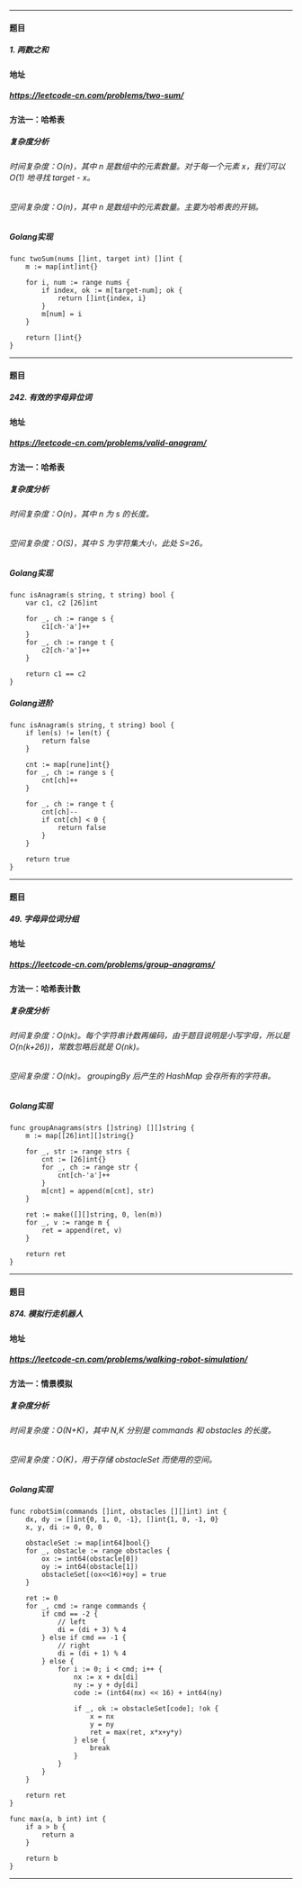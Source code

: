***
#### 题目
##### 1. 两数之和
#### 地址
##### https://leetcode-cn.com/problems/two-sum/
#### 方法一：哈希表
##### 复杂度分析
###### 时间复杂度：O(n)，其中 n 是数组中的元素数量。对于每一个元素 x，我们可以 O(1) 地寻找 target - x。
###### 空间复杂度：O(n)，其中 n 是数组中的元素数量。主要为哈希表的开销。
##### Golang实现
    func twoSum(nums []int, target int) []int {
        m := map[int]int{}
    
        for i, num := range nums {
            if index, ok := m[target-num]; ok {
                return []int{index, i}
            }
            m[num] = i
        }
    
        return []int{}
    }
***
#### 题目
##### 242. 有效的字母异位词
#### 地址
##### https://leetcode-cn.com/problems/valid-anagram/
#### 方法一：哈希表
##### 复杂度分析
###### 时间复杂度：O(n)，其中 n 为 s 的长度。
###### 空间复杂度：O(S)，其中 S 为字符集大小，此处 S=26。
##### Golang实现
    func isAnagram(s string, t string) bool {
        var c1, c2 [26]int
    
        for _, ch := range s {
            c1[ch-'a']++
        }
        for _, ch := range t {
            c2[ch-'a']++
        }
    
        return c1 == c2
    }
##### Golang进阶
    func isAnagram(s string, t string) bool {
        if len(s) != len(t) {
            return false
        }
    
        cnt := map[rune]int{}
        for _, ch := range s {
            cnt[ch]++
        }
    
        for _, ch := range t {
            cnt[ch]--
            if cnt[ch] < 0 {
                return false
            }
        }
        
        return true
    }
***
#### 题目
##### 49. 字母异位词分组
#### 地址
##### https://leetcode-cn.com/problems/group-anagrams/
#### 方法一：哈希表计数
##### 复杂度分析
###### 时间复杂度：O(nk)。每个字符串计数再编码，由于题目说明是小写字母，所以是 O(n(k+26))，常数忽略后就是 O(nk)。
###### 空间复杂度：O(nk)。 groupingBy 后产生的 HashMap 会存所有的字符串。
##### Golang实现
    func groupAnagrams(strs []string) [][]string {
        m := map[[26]int][]string{}
        
        for _, str := range strs {
            cnt := [26]int{}
            for _, ch := range str {
                cnt[ch-'a']++
            }
            m[cnt] = append(m[cnt], str)
        }
    
        ret := make([][]string, 0, len(m))
        for _, v := range m {
            ret = append(ret, v)
        }
    
        return ret
    }
***
#### 题目
##### 874. 模拟行走机器人
#### 地址
##### https://leetcode-cn.com/problems/walking-robot-simulation/
#### 方法一：情景模拟
##### 复杂度分析
###### 时间复杂度：O(N+K)，其中 N,K 分别是 commands 和 obstacles 的长度。
###### 空间复杂度：O(K)，用于存储 obstacleSet 而使用的空间。
##### Golang实现
    func robotSim(commands []int, obstacles [][]int) int {
    	dx, dy := []int{0, 1, 0, -1}, []int{1, 0, -1, 0}
    	x, y, di := 0, 0, 0
    
    	obstacleSet := map[int64]bool{}
    	for _, obstacle := range obstacles {
    		ox := int64(obstacle[0])
    		oy := int64(obstacle[1])
    		obstacleSet[(ox<<16)+oy] = true
    	}
    
    	ret := 0
    	for _, cmd := range commands {
    		if cmd == -2 {
    			// left
    			di = (di + 3) % 4
    		} else if cmd == -1 {
    			// right
    			di = (di + 1) % 4
    		} else {
    			for i := 0; i < cmd; i++ {
    				nx := x + dx[di]
    				ny := y + dy[di]
    				code := (int64(nx) << 16) + int64(ny)
    
    				if _, ok := obstacleSet[code]; !ok {
    					x = nx
    					y = ny
    					ret = max(ret, x*x+y*y)
    				} else {
    					break
    				}
    			}
    		}
    	}
    
    	return ret
    }
    
    func max(a, b int) int {
    	if a > b {
    		return a
    	}
    
    	return b
    }
***